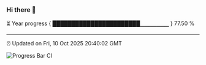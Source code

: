 ### Hi there 👋

⏳ Year progress { ███████████████████████▁▁▁▁▁▁▁ } 77.50 %

---

⏰ Updated on Fri, 10 Oct 2025 20:40:02 GMT

![Progress Bar CI](https://github.com/IshwaranRudhara/GIT-ACTION/workflows/Progress%20Bar%20CI/badge.svg)
